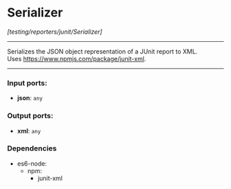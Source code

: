 # Serializer

_[testing/reporters/junit/Serializer]_

---

Serializes the JSON object representation of a JUnit report to XML.  
Uses https://www.npmjs.com/package/junit-xml.   

---

### Input ports:

* __json__: ` any `

### Output ports:

* __xml__: ` any `

### Dependencies

* es6-node:
    * npm:
        * junit-xml

